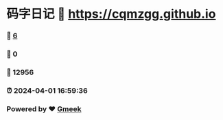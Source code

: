 # 码字日记 :link: https://cqmzgg.github.io 
### :page_facing_up: [6](https://cqmzgg.github.io/tag.html) 
### :speech_balloon: 0 
### :hibiscus: 12956 
### :alarm_clock: 2024-04-01 16:59:36 
### Powered by :heart: [Gmeek](https://github.com/Meekdai/Gmeek)
